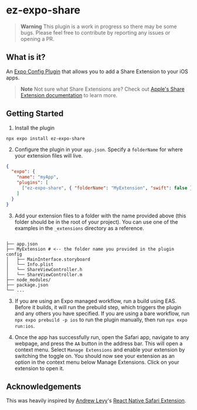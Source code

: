 # ez-expo-share

> **Warning** This plugin is a work in progress so there may be some bugs. Please feel free to contribute by reporting any issues or opening a PR.

## What is it?

An [Expo Config Plugin](https://docs.expo.dev/guides/config-plugins/) that allows you to add a Share Extension to your iOS apps.

> **Note** Not sure what Share Extensions are? Check out [Apple's Share Extension documentation](https://developer.apple.com/library/archive/documentation/General/Conceptual/ExtensibilityPG/Share.html) to learn more.

## Getting Started

1. Install the plugin

```console
npx expo install ez-expo-share
```

2. Configure the plugin in your `app.json`. Specify a `folderName` for where your extension files will live.

```json
{
  "expo": {
    "name": "myApp",
    "plugins": [
      ["ez-expo-share", { "folderName": "MyExtension", "swift": false }]
    ]
  }
}
```

3. Add your extension files to a folder with the name provided above (this folder should be in the root of your project). You can use one of the examples in the `_extensions` directory as a reference.

```console

├── app.json
├── MyExtension # <-- the folder name you provided in the plugin config
│   ├── MainInterface.storyboard
│   └── Info.plist
│   └── ShareViewController.h
│   └── ShareViewController.m
├── node_modules/
├── package.json
└── ...
```

3. If you are using an Expo managed workflow, run a build using EAS. Before it builds, it will run the prebuild step, which triggers the plugin and any others you have specified. If you are using a bare workflow, run `npx expo prebuild -p ios` to run the plugin manually, then run `npx expo run:ios`.

4. Once the app has successfully run, open the Safari app, navigate to any webpage, and press the `AA` button in the address bar. This will open a context menu. Select `Manage Extensions` and enable your extension by switching the toggle on. You should now see your extension as an option in the context menu below Manage Extensions. Click on your extension to open it.

## Acknowledgements

This was heavily inspired by [Andrew Levy](https://github.com/andrew-levy)'s [React Native Safari Extension](https://github.com/andrew-levy/react-native-safari-extension).
